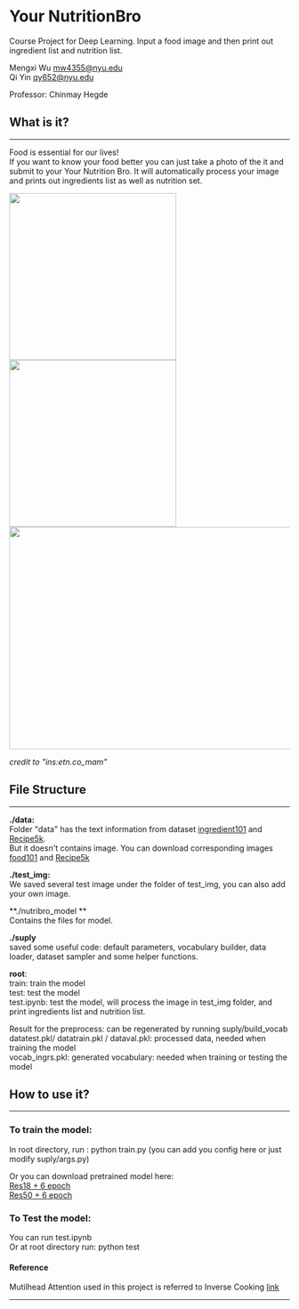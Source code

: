 # Your NutritionBro
Course Project for Deep Learning. Input a food image and then print out ingredient list and nutrition list.    

Mengxi Wu mw4355@nyu.edu  
Qi Yin qy652@nyu.edu    

Professor: Chinmay Hegde        

## What is it?

***

Food is essential for our lives!   
If you want to know your food better you can just take a photo of  the it and submit to your Your Nutrition Bro.
It will automatically process your image and prints out ingredients list as well as nutrition set. 

<img src="https://github.com/yq605879396/Your-NutritionBro/blob/main/images/show2.png" width="300" height="300" /> <img src="https://github.com/yq605879396/Your-NutritionBro/blob/main/images/show1.png" width="300" height="300" />
<img src="https://github.com/yq605879396/Your-NutritionBro/blob/main/images/show3.png" width="600" height="400" /> 

_credit to "ins:etn.co_mam"_

## File Structure

***

**./data:**  
Folder "data" has the text information from dataset [ingredient101](http://www.ub.edu/cvub/ingredients101/) and [Recipe5k](https://www.kaggle.com/kmader/food41).   
But it doesn't contains image. You can download corresponding images [food101](https://www.kaggle.com/kmader/food41) and [Recipe5k](https://www.kaggle.com/kmader/food41)

**./test_img:**  
We saved several test image under the folder of test_img, you can also add your own image.     

**./nutribro_model **   
Contains the files for model.        

**./suply**  
saved some useful code: default parameters, vocabulary builder, data loader, dataset sampler and some helper functions.  

**root**:  
train: train the model  
test: test the model  
test.ipynb: test the model, will process the image in test_img folder, and print ingredients list and nutrition list.  

Result for the preprocess:  can be regenerated by running suply/build_vocab  
datatest.pkl/ datatrain.pkl / dataval.pkl: processed data, needed when training the model  
vocab_ingrs.pkl: generated vocabulary: needed when training or testing the model  

## How to use it?

***

### To train the model:  
In root directory, run : python train.py (you can add you config here or just modify suply/args.py)

Or you can download pretrained model here:  
[Res18 + 6 epoch](https://drive.google.com/file/d/1ycciUE9VthbnHPgRc9iLLZnPvVg2pvLO/view?usp=sharing)  
[Res50 + 6 epoch](https://drive.google.com/file/d/1S_r9XkNNpigHHtrBSD8Hy7obSQKsnzuf/view?usp=sharing)  

### To Test the model:  
You can run test.ipynb  
Or at root directory run: python test  

#### Reference
Mutilhead Attention used in this project is referred to Inverse Cooking [link](https://github.com/facebookresearch/inversecooking)
***

